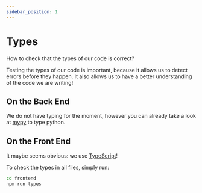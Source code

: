 ```yaml
---
sidebar_position: 1
---
```


# Types

How to check that the types of our code is correct?

Testing the types of our code is important, because it allows us to detect
errors before they happen. It also allows us to have a better understanding of
the code we are writing!

## On the Back End

We do not have typing for the moment, however you can already take a look at
[mypy](https://mypy.readthedocs.io/en/stable/) to type python.

## On the Front End

It maybe seems obvious: we use [TypeScript](https://www.typescriptlang.org/)!

To check the types in all files, simply run:

```bash
cd frontend
npm run types
```

